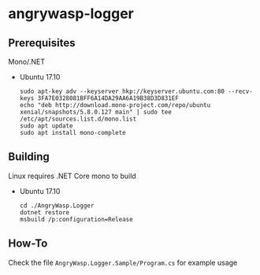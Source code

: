 # angrywasp-logger

## Prerequisites

Mono/.NET

- Ubuntu 17.10

    `sudo apt-key adv --keyserver hkp://keyserver.ubuntu.com:80 --recv-keys 3FA7E0328081BFF6A14DA29AA6A19B38D3D831EF`  
    `echo "deb http://download.mono-project.com/repo/ubuntu xenial/snapshots/5.8.0.127 main" | sudo tee /etc/apt/sources.list.d/mono.list`  
    `sudo apt update`  
    `sudo apt install mono-complete`

## Building

Linux requires .NET Core mono to build

- Ubuntu 17.10

    `cd ./AngryWasp.Logger`  
    `dotnet restore`  
    `msbuild /p:configuration=Release`

## How-To

Check the file `AngryWasp.Logger.Sample/Program.cs` for example usage
